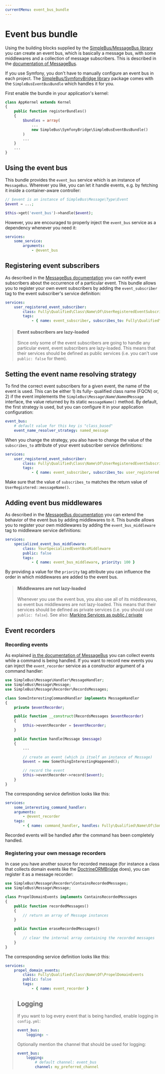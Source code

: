 ```yaml
---
currentMenu: event_bus_bundle
---
```


# Event bus bundle

Using the building blocks supplied by the [SimpleBus/MessageBus library](https://github.com/SimpleBus/MessageBus) you
can create an event bus, which is basically a message bus, with some middlewares and a collection of message
subscribers. This is described in the [documentation of
MessageBus](http://simplebus.github.io/MessageBus/doc/event_bus.html).

If you use Symfony, you don't have to manually configure an event bus in each project. The [SimpleBus/SymfonyBridge
library](https://github.com/SimpleBus/SymfonyBridge) package comes with the `SimpleBusEventBusBundle` which handles it
for you.

First enable the bundle in your application's kernel:

```php
class AppKernel extends Kernel
{
    public function registerBundles()
    {
        $bundles = array(
            ...
            new SimpleBus\SymfonyBridge\SimpleBusEventBusBundle()
        )
        ...
    }
    ...
}
```

## Using the event bus

This bundle provides the `event_bus` service which is an instance of `MessageBus`. Wherever you like, you can let it
handle events, e.g. by fetching it inside a container-aware controller:

```php
// $event is an instance of SimpleBus\Message\Type\Event
$event = ...;

$this->get('event_bus')->handle($event);
```

However, you are encouraged to properly inject the `event_bus` service as a dependency whenever you need it:

```yaml
services:
    some_service:
        arguments:
            - @event_bus
```

## Registering event subscribers

As described in the [MessageBus documentation](http://simplebus.github.io/MessageBus/doc/event_bus.html) you can
notify event subscribers about the occurrence of a particular event. This bundle allows you to register your own
event subscribers by adding the `event_subscriber` tag to the event subscriber's service definition:

```yaml
services:
    user_registered_event_subscriber:
        class: Fully\Qualified\Class\Name\Of\UserRegisteredEventSubscriber
        tags:
            - { name: event_subscriber, subscribes_to: Fully\Qualified\Class\Name\Of\UserRegistered }
```

> #### Event subscribers are lazy-loaded
>
> Since only some of the event subscribers are going to handle any particular event, event subscribers are lazy-loaded.
> This means that their services should be defined as public services (i.e. you can't use `public: false` for them).

## Setting the event name resolving strategy

To find the correct event subscribers for a given event, the name of the event is used. This can be either 1) its fully-
qualified class name (FQCN) or, 2) if the event implements the `SimpleBus\Message\Name\NamedMessage` interface, the
value returned by its static `messageName()` method. By default, the first strategy is used, but you can configure it
in your application configuration:

```yaml
event_bus:
    # default value for this key is "class_based"
    event_name_resolver_strategy: named_message
```

When you change the strategy, you also have to change the value of the `subscribes_to` attribute of your event
subscriber service definitions:

```yaml
services:
    user_registered_event_subscriber:
        class: Fully\Qualified\Class\Name\Of\UserRegisteredEventSubscriber
        tags:
            - { name: event_subscriber, subscribes_to: user_registered }
```

Make sure that the value of `subscribes_to` matches the return value of `UserRegistered::messageName()`.

## Adding event bus middlewares

As described in the [MessageBus documentation](http://simplebus.github.io/MessageBus/doc/event_bus.html) you can
extend the behavior of the event bus by adding middlewares to it. This bundle allows you to register your own
middlewares by adding the `event_bus_middleware` tag to middleware service definitions:

```yaml
services:
    specialized_event_bus_middleware:
        class: YourSpecializedEventBusMiddleware
        public: false
        tags:
            - { name: event_bus_middleware, priority: 100 }
```

By providing a value for the `priority` tag attribute you can influence the order in which middlewares are added to the
event bus.

> #### Middlewares are not lazy-loaded
>
> Whenever you use the event bus, you also use all of its middlewares, so event bus middlewares are not lazy-loaded.
> This means that their services should be defined as private services (i.e. you should use `public: false`). See also:
> [Marking Services as public /
> private](http://symfony.com/doc/current/components/dependency_injection/advanced.html#marking-services-as-public-private)

## Event recorders

### Recording events

As explained [in the documentation of MessageBus](http://simplebus.github.io/MessageBus/doc/message_recorder.html) you
can collect events while a command is being handled. If you want to record new events you can inject the
`event_recorder` service as a constructor argument of a command handler:

```php
use SimpleBus\Message\Handler\MessageHandler;
use SimpleBus\Message\Message;
use SimpleBus\Message\Recorder\RecordsMessages;

class SomeInterestingCommandHandler implements MessageHandler
{
    private $eventRecorder;

    public function __construct(RecordsMessages $eventRecorder)
    {
        $this->eventRecorder = $eventRecorder;
    }

    public function handle(Message $message)
    {
        ...

        // create an event (which is itself an instance of Message)
        $event = new SomethingInterestingHappened();

        // record the event
        $this->eventRecorder->record($event);
    }
}
```

The corresponding service definition looks like this:

```yaml
services:
    some_interesting_command_handler:
    arguments:
        - @event_recorder
    tags:
        - { name: command_handler, handles: Fully\Qualified\Name\Of\SomeInterestingCommand
```

Recorded events will be handled after the command has been completely handled.

### Registering your own message recorders

In case you have another source for recorded message (for instance a class that collects domain events like the
[DoctrineORMBridge](https://github.com/SimpleBus/DoctrineORMBridge) does), you can register it as a message recorder:

```php
use SimpleBus\Message\Recorder\ContainsRecordedMessages;
use SimpleBus\Message\Message;

class PropelDomainEvents implements ContainsRecordedMessages
{
    public function recordedMessages()
    {
        // return an array of Message instances
    }

    public function eraseRecordedMessages()
    {
        // clear the internal array containing the recorded messages
    }
}
```

The corresponding service definition looks like this:

```yaml
services:
    propel_domain_events:
        class: Fully\Qualified\Class\Name\Of\PropelDomainEvents
        public: false
        tags:
            - { name: event_recorder }
```

> ## Logging
>
> If you want to log every event that is being handled, enable logging in `config.yml`:
>
> ```yaml
> event_bus:
>     logging: ~
> ```
>
> Optionally mention the channel that should be used for logging:
> ```yaml
> event_bus:
>     logging:
>         # default channel: event_bus
>         channel: my_preferred_channel
> ```
